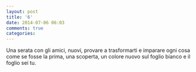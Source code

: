 ```yaml
---
layout: post
title: '6'
date: 2014-07-06 06:03
comments: true
categories: 
---
```

Una serata con gli amici, nuovi, provare a trasformarti e imparare ogni cosa come se fosse la prima, una scoperta, un colore nuovo sul foglio bianco e il foglio sei tu.